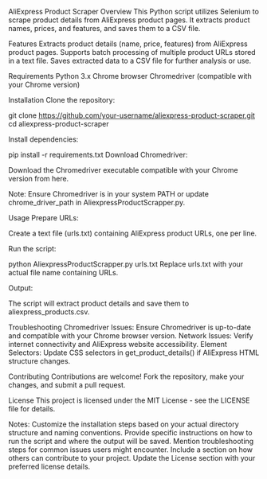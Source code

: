 AliExpress Product Scraper
Overview
This Python script utilizes Selenium to scrape product details from AliExpress product pages. It extracts product names, prices, and features, and saves them to a CSV file.

Features
Extracts product details (name, price, features) from AliExpress product pages.
Supports batch processing of multiple product URLs stored in a text file.
Saves extracted data to a CSV file for further analysis or use.

Requirements
Python 3.x
Chrome browser
Chromedriver (compatible with your Chrome version)

Installation
Clone the repository:

git clone https://github.com/your-username/aliexpress-product-scraper.git
cd aliexpress-product-scraper

Install dependencies:

pip install -r requirements.txt
Download Chromedriver:

Download the Chromedriver executable compatible with your Chrome version from here.

Note: Ensure Chromedriver is in your system PATH or update chrome_driver_path in AliexpressProductScrapper.py.

Usage
Prepare URLs:

Create a text file (urls.txt) containing AliExpress product URLs, one per line.

Run the script:


python AliexpressProductScrapper.py urls.txt
Replace urls.txt with your actual file name containing URLs.

Output:

The script will extract product details and save them to aliexpress_products.csv.

Troubleshooting
Chromedriver Issues: Ensure Chromedriver is up-to-date and compatible with your Chrome browser version.
Network Issues: Verify internet connectivity and AliExpress website accessibility.
Element Selectors: Update CSS selectors in get_product_details() if AliExpress HTML structure changes.

Contributing
Contributions are welcome! Fork the repository, make your changes, and submit a pull request.

License
This project is licensed under the MIT License - see the LICENSE file for details.

Notes:
Customize the installation steps based on your actual directory structure and naming conventions.
Provide specific instructions on how to run the script and where the output will be saved.
Mention troubleshooting steps for common issues users might encounter.
Include a section on how others can contribute to your project.
Update the License section with your preferred license details.